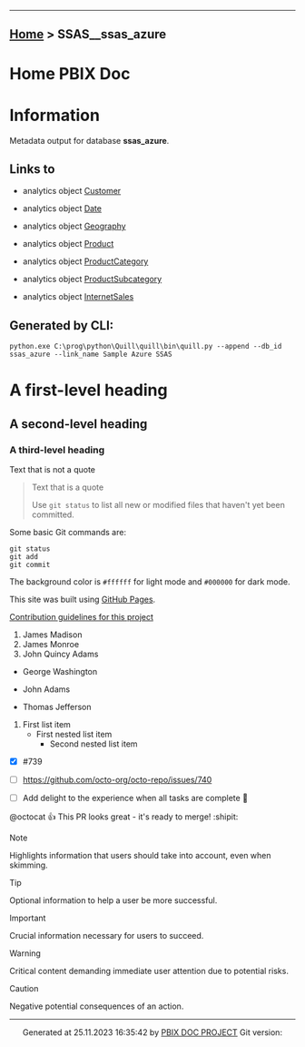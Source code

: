 ----
 [Home](../Quill_Project_Output.md) > SSAS__ssas_azure 
----

# Home PBIX Doc

# Information

Metadata output for database **ssas_azure**.

## Links to

- analytics object [Customer](./SSAS__ssas_azure/analytics_object_Customer.md)

- analytics object [Date](./SSAS__ssas_azure/analytics_object_Date.md)

- analytics object [Geography](./SSAS__ssas_azure/analytics_object_Geography.md)

- analytics object [Product](./SSAS__ssas_azure/analytics_object_Product.md)

- analytics object [ProductCategory](./SSAS__ssas_azure/analytics_object_ProductCategory.md)

- analytics object [ProductSubcategory](./SSAS__ssas_azure/analytics_object_ProductSubcategory.md)

- analytics object [InternetSales](./SSAS__ssas_azure/analytics_object_InternetSales.md)


## Generated by CLI:
`python.exe C:\prog\python\Quill\quill\bin\quill.py --append --db_id ssas_azure --link_name Sample Azure SSAS`
















# A first-level heading
## A second-level heading
### A third-level heading

Text that is not a quote

> Text that is a quote
>
> Use `git status` to list all new or modified files that haven't yet been committed.
> 


Some basic Git commands are:
```
git status
git add
git commit
```

The background color is `#ffffff` for light mode and `#000000` for dark mode.

This site was built using [GitHub Pages](https://pages.github.com/).

[Contribution guidelines for this project](docs/CONTRIBUTING.md)


1. James Madison
1. James Monroe
1. John Quincy Adams


- George Washington
* John Adams
+ Thomas Jefferson

1. First list item
   - First nested list item
     - Second nested list item

- [x] #739
- [ ] https://github.com/octo-org/octo-repo/issues/740
- [ ] Add delight to the experience when all tasks are complete :tada:


@octocat :+1: This PR looks great - it's ready to merge! :shipit:


> [!NOTE]
> Highlights information that users should take into account, even when skimming.

> [!TIP]
> Optional information to help a user be more successful.

> [!IMPORTANT]
> Crucial information necessary for users to succeed.

> [!WARNING]
> Critical content demanding immediate user attention due to potential risks.

> [!CAUTION]
> Negative potential consequences of an action.



----
<p style="text-align:center"> Generated at 25.11.2023 16:35:42 by <a href='https://github.com/dop12/pbix_doc'>PBIX DOC PROJECT</a> Git version: </p>


